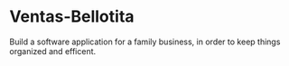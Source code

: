 # Ventas-Bellotita


Build a software application for a family business, in order to keep things organized and efficent.
